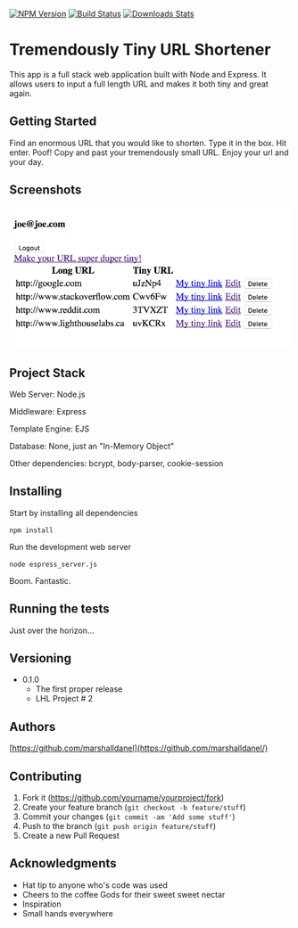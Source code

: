 [![NPM Version][npm-image]][npm-url]
[![Build Status][travis-image]][travis-url]
[![Downloads Stats][npm-downloads]][npm-url]

# Tremendously Tiny URL Shortener

This app is a full stack web application built with Node and Express. It allows users to input a full length URL and makes it both tiny and great again.

## Getting Started

Find an enormous URL that you would like to shorten. Type it in the box. Hit enter. Poof! Copy and past your tremendously small URL.
Enjoy your url and your day.

## Screenshots

![Screenshot of URLs page](https://github.com/marshalldanel/tremendouslyTinyApp/blob/master/docs/urls-page.png?raw=true)

## Project Stack

Web Server: Node.js

Middleware: Express

Template Engine: EJS

Database: None, just an "In-Memory Object"

Other dependencies: bcrypt, body-parser, cookie-session

## Installing

Start by installing all dependencies

```
npm install
```

Run the development web server

```
node espress_server.js
```

Boom. Fantastic.

## Running the tests

Just over the horizon...

## Versioning

* 0.1.0
    * The first proper release
    * LHL Project # 2

## Authors

[https://github.com/marshalldanel](https://github.com/marshalldanel/)

## Contributing

1. Fork it (<https://github.com/yourname/yourproject/fork>)
2. Create your feature branch (`git checkout -b feature/stuff`)
3. Commit your changes (`git commit -am 'Add some stuff'`)
4. Push to the branch (`git push origin feature/stuff`)
5. Create a new Pull Request

## Acknowledgments

* Hat tip to anyone who's code was used
* Cheers to the coffee Gods for their sweet sweet nectar
* Inspiration
* Small hands everywhere

<!-- Markdown link & img dfn's -->
[npm-image]: https://img.shields.io/npm/v/datadog-metrics.svg?style=flat-square
[npm-url]: https://npmjs.org/package/datadog-metrics
[npm-downloads]: https://img.shields.io/hexpm/dt/plug.svg
[travis-image]: https://img.shields.io/travis/dbader/node-datadog-metrics/master.svg?style=flat-square
[travis-url]: https://travis-ci.org/dbader/node-datadog-metrics
